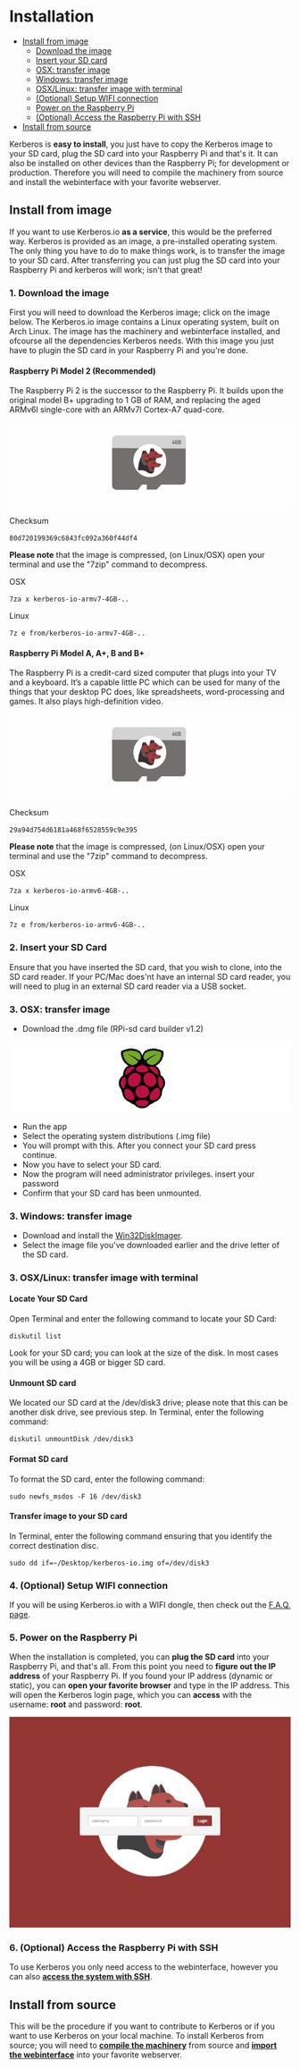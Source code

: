 # Installation

* [Install from image](#install-from-image)
	* [Download the image](#download-the-image)
	* [Insert your SD card](#insert-your-sd-card)
	* [OSX: transfer image](#osx-transfer-image)
	* [Windows: transfer image](#windows-transfer-image)
	* [OSX/Linux: transfer image with terminal](#transfer-image-with-terminal)
	* [(Optional) Setup WIFI connection](#setup-wifi-connection)
	* [Power on the Raspberry Pi](#power-on-raspberry-pi)
	* [(Optional) Access the Raspberry Pi with SSH](#access-raspberry-pi)
* [Install from source](#install-from-source)

Kerberos is **easy to install**, you just have to copy the Kerberos image to your SD card, plug the SD card into your Raspberry Pi and that's it. It can also be installed on other devices than the Raspberry Pi; for development or production. Therefore you will need to compile the machinery from source and install the webinterface with your favorite webserver.

<a name="install-from-image"></a>
## Install from image

If you want to use Kerberos.io **as a service**, this would be the preferred way. Kerberos is provided as an image, a pre-installed operating system. The only thing you have to do to make things work, is to transfer the image to your SD card. After transferring you can just plug the SD card into your Raspberry Pi and kerberos will work; isn't that great! 

<a name="download-the-image"></a>
### 1. Download the image

First you will need to download the Kerberos image; click on the image below. The Kerberos.io image contains a Linux operating system, built on Arch Linux. The image has the machinery and webinterface installed, and ofcourse all the dependencies Kerberos needs. With this image you just have to plugin the SD card in your Raspberry Pi and you're done. 

#### Raspberry Pi Model 2 (Recommended)

The Raspberry Pi 2 is the successor to the Raspberry Pi. It builds upon the original model B+ upgrading to 1 GB of RAM, and replacing the aged ARMv6l single-core with an ARMv7l Cortex-A7 quad-core.

[![Kerberos.io image](3_kerberos-image.png)](https://drive.google.com/open?id=0B-2b4NYY_1xuUmxxOURISjQweGc)

Checksum

    80d720199369c6843fc092a360f44df4
    
**Please note** that the image is compressed, (on Linux/OSX) open your terminal and use the "7zip" command to decompress.

OSX

    7za x kerberos-io-armv7-4GB-..

Linux

    7z e from/kerberos-io-armv7-4GB-..
    
#### Raspberry Pi Model A, A+, B and B+

The Raspberry Pi is a credit-card sized computer that plugs into your TV and a keyboard. It’s a capable little PC which can be used for many of the things that your desktop PC does, like spreadsheets, word-processing and games. It also plays high-definition video.

[![Kerberos.io image](3_kerberos-image.png)](https://drive.google.com/open?id=0B-2b4NYY_1xuMWpLcU8zWjl2cTg)

Checksum

    29a94d754d6181a468f6528559c9e395

**Please note** that the image is compressed, (on Linux/OSX) open your terminal and use the "7zip" command to decompress.

OSX

    7za x kerberos-io-armv6-4GB-..

Linux

    7z e from/kerberos-io-armv6-4GB-..
   
<a name="insert-your-sd-card"></a>
### 2. Insert your SD Card

Ensure that you have inserted the SD card, that you wish to clone, into the SD card reader. If your PC/Mac does'nt have an internal SD card reader, you will need to plug in an external SD card reader via a USB socket.

<a name="osx-transfer-image"></a>
### 3. OSX: transfer image

*	Download the .dmg file (RPi-sd card builder v1.2)

[![RPi logo](3_rpi-logo-cloner.png)](https://mega.co.nz/#!PZc2HTTQ!eD9dtFpoKnbZqP1hkvrv43_Pvc9xadMVxRP2K-M8n88)

* Run the app
* Select the operating system distributions (.img file)
* You will prompt with this. After you connect your SD card press continue.
* Now you have to select your SD card.
* Now the program will need administrator privileges. insert your password
* Confirm that your SD card has been unmounted.

<a name="windows-transfer-image"></a>
### 3. Windows: transfer image

*	Download and install the [Win32DiskImager](http://sourceforge.net/projects/win32diskimager/files/latest/download).
*	Select the image file you've downloaded earlier and the drive letter of the SD card.

<a name="transfer-image-with-terminal"></a>
### 3. OSX/Linux: transfer image with terminal

#### Locate Your SD Card

Open Terminal and enter the following command to locate your SD Card:

	diskutil list

Look for your SD card; you can look at the size of the disk. In most cases you will be using a 4GB or bigger SD card. 

#### Unmount SD card

We located our SD card at the /dev/disk3 drive; please note that this can be another disk drive, see previous step. In Terminal, enter the following command:

	diskutil unmountDisk /dev/disk3

#### Format SD card

To format the SD card, enter the following command:

	sudo newfs_msdos -F 16 /dev/disk3

#### Transfer image to your SD card

In Terminal, enter the following command ensuring that you identify the correct destination disc.

	sudo dd if=~/Desktop/kerberos-io.img of=/dev/disk3

<a name="setup-wifi-connection"></a>
### 4. (Optional) Setup WIFI connection

If you will be using Kerberos.io with a WIFI dongle, then check out the [F.A.Q. page](/1.0.0/FAQ#setup-wifi).

<a name="power-on-raspberry-pi"></a>
### 5. Power on the Raspberry Pi

When the installation is completed, you can **plug the SD card** into your Raspberry Pi, and that's all. From this point you need to **figure out the IP address** of your Raspberry Pi. If you found your IP address (dynamic or static), you can **open your favorite browser** and type in the IP address. This will open the Kerberos login page, which you can **access** with the username: **root** and password: **root**.

![Login page kerberos.io webinterface](1_how-to-access.png)

<a name="access-raspberry-pi"></a>
### 6. (Optional) Access the Raspberry Pi with SSH

To use Kerberos you only need access to the webinterface, however you can also **[access the system with SSH](/1.0.0/FAQ#how-to-access-the-pi)**.

<a name="install-from-source"></a>
## Install from source

This will be the procedure if you want to contribute to Kerberos or if you want to use Kerberos on your local machine. To install Kerberos from source; you will need to **[compile the machinery](/1.0.0/machinery/installation)** from source and **[import the webinterface](/1.0.0/web/installation)** into your favorite webserver.
